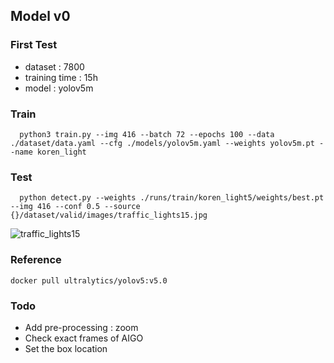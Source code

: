 ## Model v0

### First Test
- dataset : 7800
- training time : 15h
- model : yolov5m

### Train
```
  python3 train.py --img 416 --batch 72 --epochs 100 --data ./dataset/data.yaml --cfg ./models/yolov5m.yaml --weights yolov5m.pt --name koren_light

```

### Test
```
  python detect.py --weights ./runs/train/koren_light5/weights/best.pt --img 416 --conf 0.5 --source {}/dataset/valid/images/traffic_lights15.jpg
```

![traffic_lights15](https://user-images.githubusercontent.com/68395698/121476631-e0c95100-ca01-11eb-923e-9f7b9bd9a874.jpg)

### Reference
```
docker pull ultralytics/yolov5:v5.0
```


### Todo
- Add pre-processing : zoom
- Check exact frames of AIGO
- Set the box location

